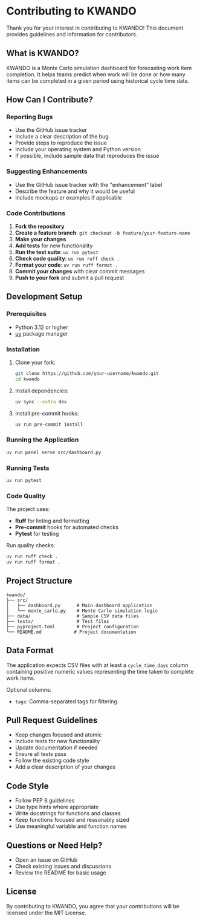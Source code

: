 # Contributing to KWANDO

Thank you for your interest in contributing to KWANDO! This document provides guidelines and information for contributors.

## What is KWANDO?

KWANDO is a Monte Carlo simulation dashboard for forecasting work item completion. It helps teams predict when work will be done or how many items can be completed in a given period using historical cycle time data.

## How Can I Contribute?

### Reporting Bugs

- Use the GitHub issue tracker
- Include a clear description of the bug
- Provide steps to reproduce the issue
- Include your operating system and Python version
- If possible, include sample data that reproduces the issue

### Suggesting Enhancements

- Use the GitHub issue tracker with the "enhancement" label
- Describe the feature and why it would be useful
- Include mockups or examples if applicable

### Code Contributions

1. **Fork the repository**
2. **Create a feature branch**: `git checkout -b feature/your-feature-name`
3. **Make your changes**
4. **Add tests** for new functionality
5. **Run the test suite**: `uv run pytest`
6. **Check code quality**: `uv run ruff check .`
7. **Format your code**: `uv run ruff format .`
8. **Commit your changes** with clear commit messages
9. **Push to your fork** and submit a pull request

## Development Setup

### Prerequisites

- Python 3.12 or higher
- [uv](https://docs.astral.sh/uv/getting-started/installation/) package manager

### Installation

1. Clone your fork:
   ```bash
   git clone https://github.com/your-username/kwando.git
   cd kwando
   ```

2. Install dependencies:
   ```bash
   uv sync --extra dev
   ```

3. Install pre-commit hooks:
   ```bash
   uv run pre-commit install
   ```

### Running the Application

```bash
uv run panel serve src/dashboard.py
```

### Running Tests

```bash
uv run pytest
```

### Code Quality

The project uses:
- **Ruff** for linting and formatting
- **Pre-commit** hooks for automated checks
- **Pytest** for testing

Run quality checks:
```bash
uv run ruff check .
uv run ruff format .
```

## Project Structure

```
kwando/
├── src/
│   ├── dashboard.py      # Main dashboard application
│   └── monte_carlo.py    # Monte Carlo simulation logic
├── data/                 # Sample CSV data files
├── tests/                # Test files
├── pyproject.toml        # Project configuration
└── README.md            # Project documentation
```

## Data Format

The application expects CSV files with at least a `cycle_time_days` column containing positive numeric values representing the time taken to complete work items.

Optional columns:
- `tags`: Comma-separated tags for filtering

## Pull Request Guidelines

- Keep changes focused and atomic
- Include tests for new functionality
- Update documentation if needed
- Ensure all tests pass
- Follow the existing code style
- Add a clear description of your changes

## Code Style

- Follow PEP 8 guidelines
- Use type hints where appropriate
- Write docstrings for functions and classes
- Keep functions focused and reasonably sized
- Use meaningful variable and function names

## Questions or Need Help?

- Open an issue on GitHub
- Check existing issues and discussions
- Review the README for basic usage

## License

By contributing to KWANDO, you agree that your contributions will be licensed under the MIT License.
